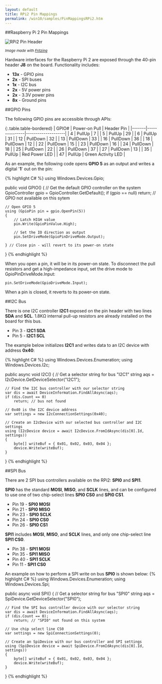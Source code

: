 ```yaml
---
layout: default
title: RPi2 Pin Mappings
permalink: /win10/samples/PinMappingsRPi2.htm
---
```


##Raspberry Pi 2 Pin Mappings

![RPi2 Pin Header]({{site.baseurl}}/images/PinMappings/RP2_Pinout.png)

<sub>*Image made with [Fritzing](http://fritzing.org/)*</sub>

Hardware interfaces for the Raspberry Pi 2 are exposed through the 40-pin header **J8** on the board. Functionality includes:

* **13x** - GPIO pins
* **2x** - SPI buses
* **1x** - I2C bus
* **2x** - 5V power pins
* **2x** - 3.3V power pins
* **8x** - Ground pins

##GPIO Pins

The following GPIO pins are accessible through APIs:

{:.table.table-bordered}
| GPIO# | Power-on Pull | Header Pin         |
|-------|---------------|--------------------|
| 4     | PullUp        | 7                  |
| 5     | PullUp        | 29                 |
| 6     | PullUp        | 31                 |
| 12    | PullDown      | 32                 |
| 13    | PullDown      | 33                 |
| 16    | PullDown      | 36                 |
| 18    | PullDown      | 12                 |
| 22    | PullDown      | 15                 |
| 23    | PullDown      | 16                 |
| 24    | PullDown      | 18                 |
| 25    | PullDown      | 22                 |
| 26    | PullDown      | 37                 |
| 27    | PullDown      | 13                 |
| 35    | PullUp        | Red Power LED      |
| 47    | PullUp        | Green Activity LED |

As an example, the following code opens **GPIO 5** as an output and writes a digital '**1**' out on the pin:

{% highlight C# %}
using Windows.Devices.Gpio;

public void GPIO()
{
    // Get the default GPIO controller on the system
    GpioController gpio = GpioController.GetDefault();
    if (gpio == null)
        return; // GPIO not available on this sytem

    // Open GPIO 5
    using (GpioPin pin = gpio.OpenPin(5))
    {
        // Latch HIGH value
        pin.Write(GpioPinValue.High);
    
        // Set the IO direction as output
        pin.SetDriveMode(GpioPinDriveMode.Output);

    } // Close pin - will revert to its power-on state 
}
{% endhighlight %}

When you open a pin, it will be in its power-on state. To disconnect the pull resistors and get a high-impedance input, set the drive mode to GpioPinDriveMode.Input:

    pin.SetDriveMode(GpioDriveMode.Input);

When a pin is closed, it reverts to its power-on state.

##I2C Bus

There is one I2C controller **I2C1** exposed on the pin header with two lines **SDA** and **SCL**. 1.8K&#x2126; internal pull-up resistors are already installed on the board for this bus.

* Pin 3 - **I2C1 SDA**
* Pin 5 - **I2C1 SCL**

The example below initializes **I2C1** and writes data to an I2C device with address **0x40**:

{% highlight C# %}
using Windows.Devices.Enumeration;
using Windows.Devices.I2c;

public async void I2C()
{
    // Get a selector string for bus "I2C1"
    string aqs = I2cDevice.GetDeviceSelector("I2C1");
    
    // Find the I2C bus controller with our selector string
    var dis = await DeviceInformation.FindAllAsync(aqs);
    if (dis.Count == 0)
        return; // bus not found
    
    // 0x40 is the I2C device address
    var settings = new I2cConnectionSettings(0x40);
    
    // Create an I2cDevice with our selected bus controller and I2C settings
    using (I2cDevice device = await I2cDevice.FromIdAsync(dis[0].Id, settings))
    {
        byte[] writeBuf = { 0x01, 0x02, 0x03, 0x04 };
        device.Write(writeBuf);
    }
}
{% endhighlight %}


##SPI Bus

There are 2 SPI bus controllers available on the RPi2: **SPI0** and **SPI1**.

**SPI0** has the standard **MOSI**, **MISO**, and **SCLK** lines, and can be configured to use one of two chip-select lines **SPI0 CS0** and **SPI0 CS1**.

* Pin 19 - **SPI0 MOSI**
* Pin 21 - **SPI0 MISO**
* Pin 23 - **SPI0 SCLK**
* Pin 24 - **SPI0 CS0**
* Pin 26 - **SPI0 CS1**

**SPI1** includes **MOSI**, **MISO**, and **SCLK** lines, and only one chip-select line **SPI1 CS0**.

* Pin 38 - **SPI1 MOSI**
* Pin 35 - **SPI1 MISO**
* Pin 40 - **SPI1 SCLK**
* Pin 11 - **SPI1 CS0**

An example on how to perform a SPI write on bus **SPI0** is shown below:
{% highlight C# %}
using Windows.Devices.Enumeration;
using Windows.Devices.Spi;

public async void SPI()
{
    // Get a selector string for bus "SPI0"
    string aqs = SpiDevice.GetDeviceSelector("SPI0");
    
    // Find the SPI bus controller device with our selector string
    var dis = await DeviceInformation.FindAllAsync(aqs);
    if (dis.Count == 0);
        return; // "SPI0" not found on this system
    
    // Use chip select line CS0
    var settings = new SpiConnectionSettings(0);
    
    // Create an SpiDevice with our bus controller and SPI settings
    using (SpiDevice device = await SpiDevice.FromIdAsync(dis[0].Id, settings))
    {
        byte[] writeBuf = { 0x01, 0x02, 0x03, 0x04 };
        device.Write(writeBuf);
    }
}
{% endhighlight %}
